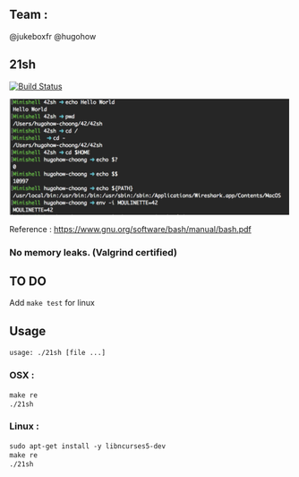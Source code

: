 ## Team :

@jukeboxfr
@hugohow

## 21sh
[![Build Status](https://travis-ci.org/hugohow/42sh.svg?branch=master)](https://travis-ci.org/hugohow/42sh)

<img src="screen.png" alt="Valid input solution" width="500" />


Reference :  https://www.gnu.org/software/bash/manual/bash.pdf

### No memory leaks. (Valgrind certified)


## TO DO

Add `make test` for linux

## Usage

```
usage: ./21sh [file ...]
```

### OSX :

```
make re
./21sh
```

### Linux :

```
sudo apt-get install -y libncurses5-dev
make re
./21sh
```
